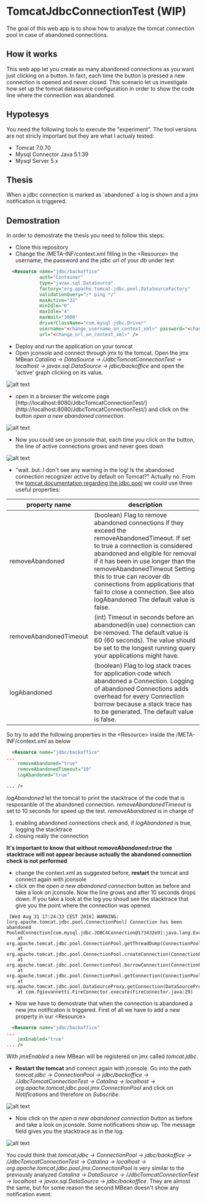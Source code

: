 # TomcatJdbcConnectionTest (WIP)
The goal of this web app is to show how to analyze the tomcat connection pool in case of abandoned connections.

## How it works
This web app let you create as many abandoned connections as you want just clicking on a button. In fact, each time the button is pressed a new connection is opened and never closed. This scenario let us investigate how set up the tomcat datasource configuration in order to show the code line where the connection was abandoned.

## Hypotesys
You need the following tools to execute the "experiment". The tool versions are not stricly important but they are what I actualy tested:
- Tomcat 7.0.70
- Mysql Connector Java 5.1.39
- Mysql Server 5.x

## Thesis
When a jdbc connection is marked as 'abandoned' a log is shown and a jmx notification is triggered.


## Demostration
In order to demostrate the thesis you need to follow this steps:


+ Clone this repository
+ Change the /META-INF/context.xml filling in the \<Resource\> the username, the password and the jdbc url of your db under test

```xml
  <Resource name="jdbc/backoffice"
            auth="Container"
            type="javax.sql.DataSource"
            factory="org.apache.tomcat.jdbc.pool.DataSourceFactory"
            validationQuery="/* ping */"
            maxActive="32"
            minIdle="0"
            maxIdle="4"
            maxWait="3000"
            driverClassName="com.mysql.jdbc.Driver"
            username="<change_username_on_context_xml>" password="<change_password_on_context_xml>"
            url="<change_url_on_context_xml>" /> 
```

+ Deploy and run the application on your tomcat
+ Open jconsole and connect through jmx to the tomcat. Open the jmx MBean *Catalina -> DataSource -> /JdbcTomcatConnectionTest -> localhost -> javax.sql.DataSource -> jdbc/backoffice* and open the 'active' graph clicking on its value.

![alt text](https://github.com/gnosly/JdbcTomcatConnectionTest/blob/master/src/main/doc/jconsole_mbean.png "MBean opened in jconsole")

+ open in a browser the welcome page [http://localhost:8080/JdbcTomcatConnectionTest/] (http://localhost:8080/JdbcTomcatConnectionTest/) and click on the button *open a new abandoned connection*. 

![alt text](https://github.com/gnosly/JdbcTomcatConnectionTest/blob/master/src/main/doc/webapp_welcome_page.png "Web app welcome page")

+ Now you could see on jconsole that, each time you click on the button, the line of active connections grows and never goes down

![alt text](https://github.com/gnosly/JdbcTomcatConnectionTest/blob/master/src/main/doc/active_connection_increase.png "Active connections increased on jconsole") 

+ "wait..but..I don't see any warning in the log! Is the abandoned connection recognizer active by default on Tomcat?" Actually no. From the [tomcat documentation regarding the jdbc pool](https://tomcat.apache.org/tomcat-7.0-doc/jdbc-pool.html) we could use three useful properties:

| property name| description |
| --- | --- |
| removeAbandoned | (boolean) Flag to remove abandoned connections if they exceed the removeAbandonedTimeout. If set to true a connection is considered abandoned and eligible for removal if it has been in use longer than the removeAbandonedTimeout Setting this to true can recover db connections from applications that fail to close a connection. See also logAbandoned The default value is false. |
| removeAbandonedTimeout | (int) Timeout in seconds before an abandoned(in use) connection can be removed. The default value is 60 (60 seconds). The value should be set to the longest running query your applications might have.|
|logAbandoned | (boolean) Flag to log stack traces for application code which abandoned a Connection. Logging of abandoned Connections adds overhead for every Connection borrow because a stack trace has to be generated. The default value is false.|

So try to add the following properties in the \<Resource\> inside the /META-INF/context.xml as below

```xml
  <Resource name="jdbc/backoffice"
...
	removeAbandoned="true"
	removeAbandonedTimeout="10" 
	logAbandoned="true"

...	/>
```
*logAbandoned* let the tomcat to print the stacktrace of the code that is resposanble of the abandoned connection. *removeAbandonedTimeout* is set to 10 seconds for speed up the test. *removeAbandoned* is in charge of 
   1. enabling abandoned connections check and, if *logAbandoned* is true, logging the stacktrace
   2. closing really the connection

__It's important to know that without *removeAbandoned=true* the stacktrace will not appear because actually the abandoned connection check is not performed__

 
+ change the context.xml as suggested before, __restart__ the tomcat and connect again with jconsole
+ click on the *open a new abandoned connection* button as before and take a look on jconsole. Now the line grows and after 10 seconds drops down. If you take a look at the log you shoud see the stacktrace that give you the point where the connection was opened.
 
```
 [Wed Aug 31 17:24:33 CEST 2016] WARNING: [org.apache.tomcat.jdbc.pool.ConnectionPool] Connection has been abandoned PooledConnection[com.mysql.jdbc.JDBC4Connection@173432e9]:java.lang.Exception
	at org.apache.tomcat.jdbc.pool.ConnectionPool.getThreadDump(ConnectionPool.java:1072)
	at org.apache.tomcat.jdbc.pool.ConnectionPool.createConnection(ConnectionPool.java:715)
	at org.apache.tomcat.jdbc.pool.ConnectionPool.borrowConnection(ConnectionPool.java:644)
	at org.apache.tomcat.jdbc.pool.ConnectionPool.getConnection(ConnectionPool.java:187)
	at org.apache.tomcat.jdbc.pool.DataSourceProxy.getConnection(DataSourceProxy.java:128)
	at com.fgiovannetti.FireConnector.execute(FireConnector.java:29)
```

+ Now we have to demostrate that when the connection is abandoned a new jmx notificaton is triggered. First of all we have to add a new property in our \<Resource\>
```xml
  <Resource name="jdbc/backoffice"
...
	jmxEnabled="true"
...	/>
```
With *jmxEnabled* a new MBean will be registered on jmx called *tomcat.jdbc*.

+ __Restart the tomcat__ and connect again with jconsole. Go into the path *tomcat.jdbc -> ConnectionPool -> jdbc/backoffice -> /JdbcTomcatConnectionTest -> Catalina -> localhost -> org.apache.tomcat.jdbc.pool.jmx.ConnectionPool* and click on *Notifications* and therefore on *Subscribe*. 

![alt text](https://github.com/gnosly/JdbcTomcatConnectionTest/blob/master/src/main/doc/jmx_notification_subscribe.png "Jmx notification subscription") 

+ Now click on the *open a new abandoned connection* button as before and take a look on jconsole. Some notifications show up. The message field gives you the stacktrace as in the log.

![alt text](https://github.com/gnosly/JdbcTomcatConnectionTest/blob/master/src/main/doc/abandoned_connection_notifications.png "Abandoned connections notifications") 

You could think that *tomcat.jdbc -> ConnectionPool -> jdbc/backoffice -> /JdbcTomcatConnectionTest -> Catalina -> localhost -> org.apache.tomcat.jdbc.pool.jmx.ConnectionPool* is very similar to the previously analyzed *Catalina -> DataSource -> /JdbcTomcatConnectionTest -> localhost -> javax.sql.DataSource -> jdbc/backoffice*. They are almost the same, but for some reason the second MBean doesn't show any notification event.



